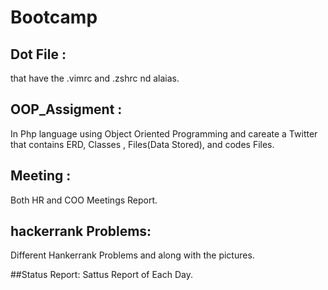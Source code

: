 # Bootcamp

## Dot File :
that have the .vimrc and .zshrc nd alaias.

## OOP_Assigment :

In Php language using Object Oriented Programming and careate a Twitter that contains ERD, Classes , Files(Data Stored), and codes Files.

## Meeting :
		
Both HR and COO Meetings Report.


## hackerrank Problems:
	
Different Hankerrank Problems and along with the pictures.

##Status Report: 
Sattus Report of Each Day.